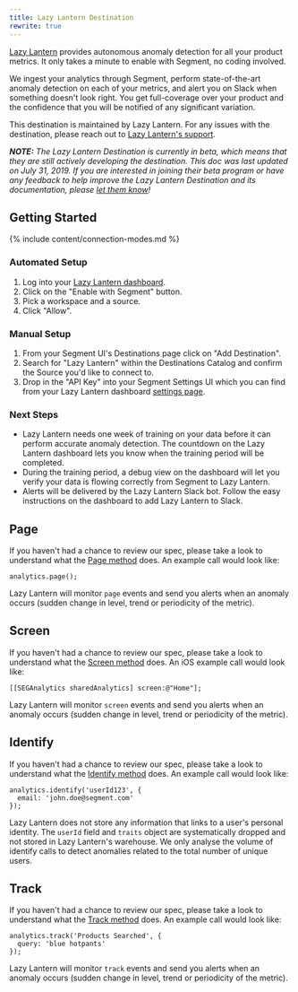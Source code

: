 ```yaml
---
title: Lazy Lantern Destination
rewrite: true
---
```

[Lazy Lantern](https://lazylantern.com/?utm_source=segmentio&utm_medium=docs&utm_campaign=partners) provides autonomous anomaly detection for all your product metrics. It only takes a minute to enable with Segment, no coding involved.

We ingest your analytics through Segment, perform state-of-the-art anomaly detection on each of your metrics, and  alert you on Slack when something doesn't look right. You get full-coverage over your product and the confidence that you will be notified of any significant variation.

This destination is maintained by Lazy Lantern. For any issues with the destination, please reach out to [Lazy Lantern's support](mailto:support@lazylantern.com).


_**NOTE:** The Lazy Lantern Destination is currently in beta, which means that they are still actively developing the destination. This doc was last updated on July 31, 2019. If you are interested in joining their beta program or have any feedback to help improve the Lazy Lantern Destination and its documentation, please [let them know](mailto:support@lazylantern.com)!_


## Getting Started


{% include content/connection-modes.md %}

### Automated Setup
1. Log into your [Lazy Lantern dashboard](https://app.lazylantern.com).
2. Click on the "Enable with Segment" button.
3. Pick a workspace and a source.
4. Click "Allow".

### Manual Setup

1. From your Segment UI's Destinations page click on "Add Destination".
2. Search for "Lazy Lantern" within the Destinations Catalog and confirm the Source you'd like to connect to.
3. Drop in the "API Key" into your Segment Settings UI which you can find from your Lazy Lantern dashboard [settings page](https://app.lazylantern.com).

### Next Steps
 - Lazy Lantern needs one week of training on your data before it can perform accurate anomaly detection. The countdown on the Lazy Lantern dashboard lets you know when the training period will be completed.
 - During the training period, a debug view on the dashboard will let you verify your data is flowing correctly from Segment to Lazy Lantern.
 - Alerts will be delivered by the Lazy Lantern Slack bot. Follow the easy instructions on the dashboard to add Lazy Lantern to Slack.



## Page

If you haven't had a chance to review our spec, please take a look to understand what the [Page method](https://segment.com/docs/spec/page/) does. An example call would look like:

```
analytics.page();
```

Lazy Lantern will monitor `page` events and send you alerts when an anomaly occurs (sudden change in level, trend or periodicity of the metric).


## Screen

If you haven't had a chance to review our spec, please take a look to understand what the [Screen method](https://segment.com/docs/spec/screen/) does. An iOS example call would look like:

```
[[SEGAnalytics sharedAnalytics] screen:@"Home"];
```

Lazy Lantern will monitor `screen` events and send you alerts when an anomaly occurs (sudden change in level, trend or periodicity of the metric).


## Identify

If you haven't had a chance to review our spec, please take a look to understand what the [Identify method](https://segment.com/docs/spec/identify/) does. An example call would look like:

```
analytics.identify('userId123', {
  email: 'john.doe@segment.com'
});
```

Lazy Lantern does not store any information that links to a user's personal identity. The `userId` field and `traits` object are systematically dropped and not stored in Lazy Lantern's warehouse. We only analyse the volume of identify calls to detect anomalies related to the total number of unique users.


## Track

If you haven't had a chance to review our spec, please take a look to understand what the [Track method](https://segment.com/docs/spec/track/) does. An example call would look like:

```
analytics.track('Products Searched', {
  query: 'blue hotpants'
});
```

Lazy Lantern will monitor `track` events and send you alerts when an anomaly occurs (sudden change in level, trend or periodicity of the metric).

